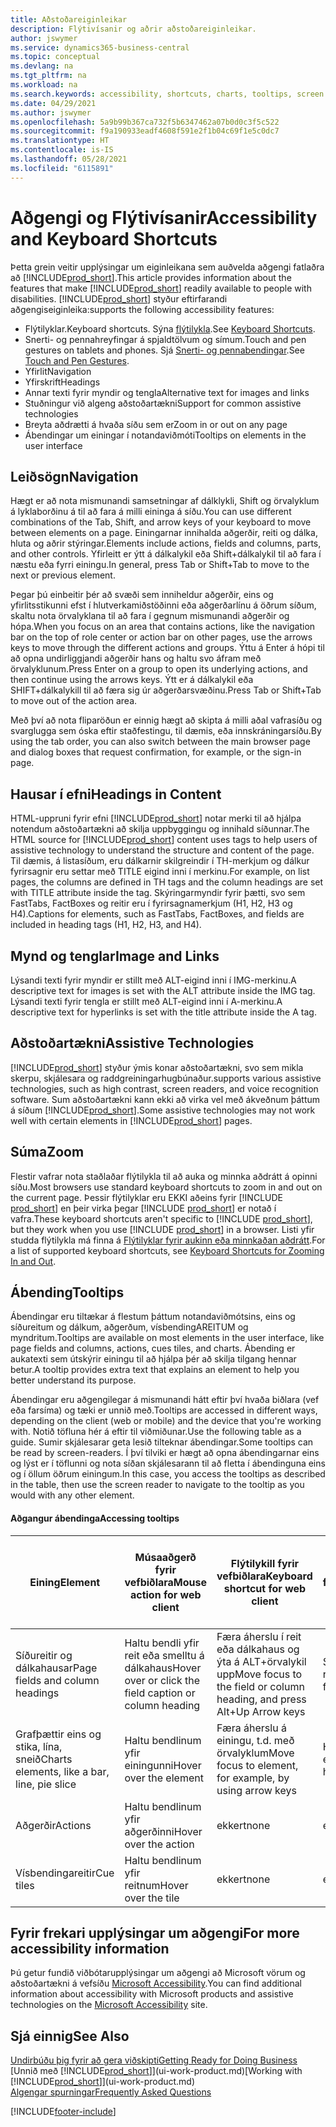 ```yaml
---
title: Aðstoðareiginleikar
description: Flýtivísanir og aðrir aðstoðareiginleikar.
author: jswymer
ms.service: dynamics365-business-central
ms.topic: conceptual
ms.devlang: na
ms.tgt_pltfrm: na
ms.workload: na
ms.search.keywords: accessibility, shortcuts, charts, tooltips, screen reader
ms.date: 04/29/2021
ms.author: jswymer
ms.openlocfilehash: 5a9b99b367ca732f5b6347462a07b0d0c3f5c522
ms.sourcegitcommit: f9a190933eadf4608f591e2f1b04c69f1e5c0dc7
ms.translationtype: HT
ms.contentlocale: is-IS
ms.lasthandoff: 05/28/2021
ms.locfileid: "6115891"
---
```

# <a name="accessibility-and-keyboard-shortcuts"></a><span data-ttu-id="3df2a-103">Aðgengi og Flýtivísanir</span><span class="sxs-lookup"><span data-stu-id="3df2a-103">Accessibility and Keyboard Shortcuts</span></span>

<span data-ttu-id="3df2a-104">Þetta grein veitir upplýsingar um eiginleikana sem auðvelda aðgengi fatlaðra að [!INCLUDE[prod_short](includes/prod_short.md)].</span><span class="sxs-lookup"><span data-stu-id="3df2a-104">This article provides information about the features that make [!INCLUDE[prod_short](includes/prod_short.md)] readily available to people with disabilities.</span></span> [!INCLUDE[prod_short](includes/prod_short.md)] <span data-ttu-id="3df2a-105">styður eftirfarandi aðgengiseiginleika:</span><span class="sxs-lookup"><span data-stu-id="3df2a-105">supports the following accessibility features:</span></span>  

- <span data-ttu-id="3df2a-106">Flýtilyklar.</span><span class="sxs-lookup"><span data-stu-id="3df2a-106">Keyboard shortcuts.</span></span> <span data-ttu-id="3df2a-107">Sýna [flýtilykla](keyboard-shortcuts.md).</span><span class="sxs-lookup"><span data-stu-id="3df2a-107">See [Keyboard Shortcuts](keyboard-shortcuts.md).</span></span>
- <span data-ttu-id="3df2a-108">Snerti- og pennahreyfingar á spjaldtölvum og símum.</span><span class="sxs-lookup"><span data-stu-id="3df2a-108">Touch and pen gestures on tablets and phones.</span></span> <span data-ttu-id="3df2a-109">Sjá [Snerti- og pennabendingar](touch-gestures.md).</span><span class="sxs-lookup"><span data-stu-id="3df2a-109">See [Touch and Pen Gestures](touch-gestures.md).</span></span>
- <span data-ttu-id="3df2a-110">Yfirlit</span><span class="sxs-lookup"><span data-stu-id="3df2a-110">Navigation</span></span>  
- <span data-ttu-id="3df2a-111">Yfirskrift</span><span class="sxs-lookup"><span data-stu-id="3df2a-111">Headings</span></span>  
- <span data-ttu-id="3df2a-112">Annar texti fyrir myndir og tengla</span><span class="sxs-lookup"><span data-stu-id="3df2a-112">Alternative text for images and links</span></span>  
- <span data-ttu-id="3df2a-113">Stuðningur við algeng aðstoðartækni</span><span class="sxs-lookup"><span data-stu-id="3df2a-113">Support for common assistive technologies</span></span> 
- <span data-ttu-id="3df2a-114">Breyta aðdrætti á hvaða síðu sem er</span><span class="sxs-lookup"><span data-stu-id="3df2a-114">Zoom in or out on any page</span></span>
- <span data-ttu-id="3df2a-115">Ábendingar um einingar í notandaviðmóti</span><span class="sxs-lookup"><span data-stu-id="3df2a-115">Tooltips on elements in the user interface</span></span>

## <a name="navigation"></a><a name="Navigation"></a> <span data-ttu-id="3df2a-116">Leiðsögn</span><span class="sxs-lookup"><span data-stu-id="3df2a-116">Navigation</span></span>
  
<span data-ttu-id="3df2a-117">Hægt er að nota mismunandi samsetningar af dálklykli, Shift og örvalyklum á lyklaborðinu á til að fara á milli eininga á síðu.</span><span class="sxs-lookup"><span data-stu-id="3df2a-117">You can use different combinations of the Tab, Shift, and arrow keys of your keyboard to move between elements on a page.</span></span> <span data-ttu-id="3df2a-118">Einingarnar innihalda aðgerðir, reiti og dálka, hluta og aðrir stýringar.</span><span class="sxs-lookup"><span data-stu-id="3df2a-118">Elements include actions, fields and columns, parts, and other controls.</span></span> <span data-ttu-id="3df2a-119">Yfirleitt er ýtt á dálkalykil eða Shift+dálkalykil til að fara í næstu eða fyrri einingu.</span><span class="sxs-lookup"><span data-stu-id="3df2a-119">In general, press Tab or Shift+Tab to move to the next or previous element.</span></span>

<span data-ttu-id="3df2a-120">Þegar þú einbeitir þér að svæði sem inniheldur aðgerðir, eins og yfirlitsstikunni efst í hlutverkamiðstöðinni eða aðgerðarlínu á öðrum síðum, skaltu nota örvalyklana til að fara í gegnum mismunandi aðgerðir og hópa.</span><span class="sxs-lookup"><span data-stu-id="3df2a-120">When you focus on an area that contains actions, like the navigation bar on the top of role center or action bar on other pages, use the arrows keys to move through the different actions and groups.</span></span> <span data-ttu-id="3df2a-121">Ýttu á Enter á hópi til að opna undirliggjandi aðgerðir hans og haltu svo áfram með örvalyklunum.</span><span class="sxs-lookup"><span data-stu-id="3df2a-121">Press Enter on a group to open its underlying actions, and then continue using the arrows keys.</span></span> <span data-ttu-id="3df2a-122">Ýtt er á dálkalykil eða SHIFT+dálkalykill til að færa sig úr aðgerðarsvæðinu.</span><span class="sxs-lookup"><span data-stu-id="3df2a-122">Press Tab or Shift+Tab to move out of the action area.</span></span>

<span data-ttu-id="3df2a-123">Með því að nota fliparöðun er einnig hægt að skipta á milli aðal vafrasíðu og svarglugga sem óska eftir staðfestingu, til dæmis, eða innskráningarsíðu.</span><span class="sxs-lookup"><span data-stu-id="3df2a-123">By using the tab order, you can also switch between the main browser page and dialog boxes that request confirmation, for example, or the sign-in page.</span></span>  

## <a name="headings-in-content"></a><a name="Headings"></a> <span data-ttu-id="3df2a-124">Hausar í efni</span><span class="sxs-lookup"><span data-stu-id="3df2a-124">Headings in Content</span></span>

<span data-ttu-id="3df2a-125">HTML-uppruni fyrir efni [!INCLUDE[prod_short](includes/prod_short.md)] notar merki til að hjálpa notendum aðstoðartækni að skilja uppbyggingu og innihald síðunnar.</span><span class="sxs-lookup"><span data-stu-id="3df2a-125">The HTML source for [!INCLUDE[prod_short](includes/prod_short.md)] content uses tags to help users of assistive technology to understand the structure and content of the page.</span></span> <span data-ttu-id="3df2a-126">Til dæmis, á listasíðum, eru dálkarnir skilgreindir í TH-merkjum og dálkur fyrirsagnir eru settar með TITLE eigind inni í merkinu.</span><span class="sxs-lookup"><span data-stu-id="3df2a-126">For example, on list pages, the columns are defined in TH tags and the column headings are set with TITLE attribute inside the tag.</span></span> <span data-ttu-id="3df2a-127">Skýringarmyndir fyrir þætti, svo sem FastTabs, FactBoxes og reitir eru í fyrirsagnamerkjum (H1, H2, H3 og H4).</span><span class="sxs-lookup"><span data-stu-id="3df2a-127">Captions for elements, such as FastTabs, FactBoxes, and fields are included in heading tags (H1, H2, H3, and H4).</span></span>  

## <a name="image-and-links"></a><a name="Images"></a> <span data-ttu-id="3df2a-128">Mynd og tenglar</span><span class="sxs-lookup"><span data-stu-id="3df2a-128">Image and Links</span></span>

<span data-ttu-id="3df2a-129">Lýsandi texti fyrir myndir er stillt með ALT-eigind inni í IMG-merkinu.</span><span class="sxs-lookup"><span data-stu-id="3df2a-129">A descriptive text for images is set with the ALT attribute inside the IMG tag.</span></span> <span data-ttu-id="3df2a-130">Lýsandi texti fyrir tengla er stillt með ALT-eigind inni í A-merkinu.</span><span class="sxs-lookup"><span data-stu-id="3df2a-130">A descriptive text for hyperlinks is set with the title attribute inside the A tag.</span></span>  

## <a name="assistive-technologies"></a><a name="AssistiveTech"></a> <span data-ttu-id="3df2a-131">Aðstoðartækni</span><span class="sxs-lookup"><span data-stu-id="3df2a-131">Assistive Technologies</span></span>

[!INCLUDE[prod_short](includes/prod_short.md)] <span data-ttu-id="3df2a-132">styður ýmis konar aðstoðartækni, svo sem mikla skerpu, skjálesara og raddgreiningarhugbúnaður.</span><span class="sxs-lookup"><span data-stu-id="3df2a-132">supports various assistive technologies, such as high contrast, screen readers, and voice recognition software.</span></span> <span data-ttu-id="3df2a-133">Sum aðstoðartækni kann ekki að virka vel með ákveðnum þáttum á síðum [!INCLUDE[prod_short](includes/prod_short.md)].</span><span class="sxs-lookup"><span data-stu-id="3df2a-133">Some assistive technologies may not work well with certain elements in [!INCLUDE[prod_short](includes/prod_short.md)] pages.</span></span>  

## <a name="zoom"></a><a name="zoom"></a> <span data-ttu-id="3df2a-134">Súma</span><span class="sxs-lookup"><span data-stu-id="3df2a-134">Zoom</span></span>

<span data-ttu-id="3df2a-135">Flestir vafrar nota staðlaðar flýtilykla til að auka og minnka aðdrátt á opinni síðu.</span><span class="sxs-lookup"><span data-stu-id="3df2a-135">Most browsers use standard keyboard shortcuts to zoom in and out on the current page.</span></span> <span data-ttu-id="3df2a-136">Þessir flýtilyklar eru EKKI aðeins fyrir [!INCLUDE [prod_short](includes/prod_short.md)] en þeir virka þegar [!INCLUDE [prod_short](includes/prod_short.md)] er notað í vafra.</span><span class="sxs-lookup"><span data-stu-id="3df2a-136">These keyboard shortcuts aren't specific to [!INCLUDE [prod_short](includes/prod_short.md)], but they work when you use [!INCLUDE [prod_short](includes/prod_short.md)] in a browser.</span></span> <span data-ttu-id="3df2a-137">Listi yfir studda flýtilykla má finna á [Flýtilyklar fyrir aukinn eða minnkaðan aðdrátt](keyboard-shortcuts.md#zoomshortcuts).</span><span class="sxs-lookup"><span data-stu-id="3df2a-137">For a list of supported keyboard shortcuts, see [Keyboard Shortcuts for Zooming In and Out](keyboard-shortcuts.md#zoomshortcuts).</span></span>

## <a name="tooltips"></a><span data-ttu-id="3df2a-138">Ábending</span><span class="sxs-lookup"><span data-stu-id="3df2a-138">Tooltips</span></span>

<span data-ttu-id="3df2a-139">Ábendingar eru tiltækar á flestum þáttum notandaviðmótsins, eins og síðureitum og dálkum, aðgerðum, vísbendingAREITUM og myndritum.</span><span class="sxs-lookup"><span data-stu-id="3df2a-139">Tooltips are available on most elements in the user interface, like page fields and columns, actions, cues tiles, and charts.</span></span> <span data-ttu-id="3df2a-140">Ábending er aukatexti sem útskýrir einingu til að hjálpa þér að skilja tilgang hennar betur.</span><span class="sxs-lookup"><span data-stu-id="3df2a-140">A tooltip provides extra text that explains an element to help you better understand its purpose.</span></span> 

<span data-ttu-id="3df2a-141">Ábendingar eru aðgengilegar á mismunandi hátt eftir því hvaða biðlara (vef eða farsíma) og tæki er unnið með.</span><span class="sxs-lookup"><span data-stu-id="3df2a-141">Tooltips are accessed in different ways, depending on the client (web or mobile) and the device that you're working with.</span></span> <span data-ttu-id="3df2a-142">Notið töfluna hér á eftir til viðmiðunar.</span><span class="sxs-lookup"><span data-stu-id="3df2a-142">Use the following table as a guide.</span></span> <span data-ttu-id="3df2a-143">Sumir skjálesarar geta lesið tilteknar ábendingar.</span><span class="sxs-lookup"><span data-stu-id="3df2a-143">Some tooltips can be read by screen-readers.</span></span> <span data-ttu-id="3df2a-144">Í því tilviki er hægt að opna ábendingarnar eins og lýst er í töflunni og nota síðan skjálesarann til að fletta í ábendinguna eins og í öllum öðrum einingum.</span><span class="sxs-lookup"><span data-stu-id="3df2a-144">In this case, you access the tooltips as described in the table, then use the screen reader to navigate to the tooltip as you would with any other element.</span></span>

#### <a name="accessing-tooltips"></a><span data-ttu-id="3df2a-145">Aðgangur ábendinga</span><span class="sxs-lookup"><span data-stu-id="3df2a-145">Accessing tooltips</span></span>

|<span data-ttu-id="3df2a-146">Eining</span><span class="sxs-lookup"><span data-stu-id="3df2a-146">Element</span></span>|<span data-ttu-id="3df2a-147">Músaaðgerð fyrir vefbiðlara</span><span class="sxs-lookup"><span data-stu-id="3df2a-147">Mouse action for web client</span></span>|<span data-ttu-id="3df2a-148">Flýtilykill fyrir vefbiðlara</span><span class="sxs-lookup"><span data-stu-id="3df2a-148">Keyboard shortcut for web client</span></span>|<span data-ttu-id="3df2a-149">Sneritskipan í spjaldtölvu/síma fyrir farsímaforrit</span><span class="sxs-lookup"><span data-stu-id="3df2a-149">Touch gesture on tablet/phone for mobile app</span></span>|<span data-ttu-id="3df2a-150">Stuðningur við skjálesara</span><span class="sxs-lookup"><span data-stu-id="3df2a-150">Screen reader support</span></span>|
|-------|-----------------|------------|--------------------------|---------------------|
|<span data-ttu-id="3df2a-151">Síðureitir og dálkahausar</span><span class="sxs-lookup"><span data-stu-id="3df2a-151">Page fields and column headings</span></span>|<span data-ttu-id="3df2a-152">Haltu bendli yfir reit eða smelltu á dálkahaus</span><span class="sxs-lookup"><span data-stu-id="3df2a-152">Hover over or click the field caption or column heading</span></span>|<span data-ttu-id="3df2a-153">Færa áherslu í reit eða dálkahaus og ýta á ALT+örvalykil upp</span><span class="sxs-lookup"><span data-stu-id="3df2a-153">Move focus to the field or column heading, and press Alt+Up Arrow keys</span></span>|<span data-ttu-id="3df2a-154">Smelltu á fyrirsögn reitsins</span><span class="sxs-lookup"><span data-stu-id="3df2a-154">Tap the field caption</span></span> |<span data-ttu-id="3df2a-155">já</span><span class="sxs-lookup"><span data-stu-id="3df2a-155">yes</span></span>|
|<span data-ttu-id="3df2a-156">Grafþættir eins og stika, lína, sneið</span><span class="sxs-lookup"><span data-stu-id="3df2a-156">Charts elements, like a bar, line, pie slice</span></span>|<span data-ttu-id="3df2a-157">Haltu bendlinum yfir einingunni</span><span class="sxs-lookup"><span data-stu-id="3df2a-157">Hover over the element</span></span>|<span data-ttu-id="3df2a-158">Færa áherslu á einingu, t.d. með örvalyklum</span><span class="sxs-lookup"><span data-stu-id="3df2a-158">Move focus to element, for example, by using arrow keys</span></span>|<span data-ttu-id="3df2a-159">Haltu fingri á einingu</span><span class="sxs-lookup"><span data-stu-id="3df2a-159">Tap and hold the element</span></span>|<span data-ttu-id="3df2a-160">já</span><span class="sxs-lookup"><span data-stu-id="3df2a-160">yes</span></span>|
|<span data-ttu-id="3df2a-161">Aðgerðir</span><span class="sxs-lookup"><span data-stu-id="3df2a-161">Actions</span></span>|<span data-ttu-id="3df2a-162">Haltu bendlinum yfir aðgerðinni</span><span class="sxs-lookup"><span data-stu-id="3df2a-162">Hover over the action</span></span>|<span data-ttu-id="3df2a-163">ekkert</span><span class="sxs-lookup"><span data-stu-id="3df2a-163">none</span></span>|<span data-ttu-id="3df2a-164">ekkert</span><span class="sxs-lookup"><span data-stu-id="3df2a-164">none</span></span> |<span data-ttu-id="3df2a-165">nei</span><span class="sxs-lookup"><span data-stu-id="3df2a-165">no</span></span>|
|<span data-ttu-id="3df2a-166">Vísbendingareitir</span><span class="sxs-lookup"><span data-stu-id="3df2a-166">Cue tiles</span></span>|<span data-ttu-id="3df2a-167">Haltu bendlinum yfir reitnum</span><span class="sxs-lookup"><span data-stu-id="3df2a-167">Hover over the tile</span></span> |<span data-ttu-id="3df2a-168">ekkert</span><span class="sxs-lookup"><span data-stu-id="3df2a-168">none</span></span>|<span data-ttu-id="3df2a-169">ekkert</span><span class="sxs-lookup"><span data-stu-id="3df2a-169">none</span></span>|<span data-ttu-id="3df2a-170">nei</span><span class="sxs-lookup"><span data-stu-id="3df2a-170">no</span></span>|


<!--
- With a mouse, hover over the element.
- With keyboard, press the Alt+Up Arrow keys.
- On a tablet or phone, tap and hold on the element. To learn about more gestures, see [Touch and Pen Gestures](touch-gestures.md)

-->

## <a name="for-more-accessibility-information"></a><span data-ttu-id="3df2a-171">Fyrir frekari upplýsingar um aðgengi</span><span class="sxs-lookup"><span data-stu-id="3df2a-171">For more accessibility information</span></span>

<span data-ttu-id="3df2a-172">Þú getur fundið viðbótarupplýsingar um aðgengi að Microsoft vörum og aðstoðartækni á vefsíðu [Microsoft Accessibility](https://go.microsoft.com/fwlink/?LinkId=262160).</span><span class="sxs-lookup"><span data-stu-id="3df2a-172">You can find additional information about accessibility with Microsoft products and assistive technologies on the [Microsoft Accessibility](https://go.microsoft.com/fwlink/?LinkId=262160) site.</span></span>

## <a name="see-also"></a><span data-ttu-id="3df2a-173">Sjá einnig</span><span class="sxs-lookup"><span data-stu-id="3df2a-173">See Also</span></span>

[<span data-ttu-id="3df2a-174">Undirbúðu þig fyrir að gera viðskipti</span><span class="sxs-lookup"><span data-stu-id="3df2a-174">Getting Ready for Doing Business</span></span>](ui-get-ready-business.md)  
<span data-ttu-id="3df2a-175">[Unnið með [!INCLUDE[prod_short](includes/prod_short.md)]](ui-work-product.md)</span><span class="sxs-lookup"><span data-stu-id="3df2a-175">[Working with [!INCLUDE[prod_short](includes/prod_short.md)]](ui-work-product.md)</span></span>  
[<span data-ttu-id="3df2a-176">Algengar spurningar</span><span class="sxs-lookup"><span data-stu-id="3df2a-176">Frequently Asked Questions</span></span>](across-faq.yml)  

[!INCLUDE[footer-include](includes/footer-banner.md)]
